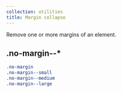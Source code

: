 ```yaml
---
collection: utilities
title: Margin collapse
---
```


Remove one or more margins of an element.

## .no-margin--*

```css
.no-margin
.no-margin--small
.no-margin--medium
.no-margin--large
```
